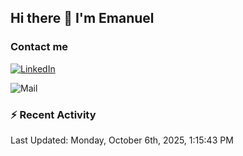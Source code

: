 ## Hi there 👋 I'm Emanuel

### Contact me
[![LinkedIn](https://img.shields.io/badge/LinkedIn-%20Emanuel--Naval-blue)](https://www.linkedin.com/in/emanuel-naval/)

![Mail](https://img.shields.io/badge/Gmail-Emanuelnaval07@gmail.com-blue?logo=gmail)

### :zap: Recent Activity

<!--RECENT_ACTIVITY:start-->
<!--RECENT_ACTIVITY:end-->
<!--RECENT_ACTIVITY:last_update-->
Last Updated: Monday, October 6th, 2025, 1:15:43 PM
<!--RECENT_ACTIVITY:last_update_end-->

<!--
**naval07/naval07** is a ✨ _special_ ✨ repository because its `README.md` (this file) appears on your GitHub profile.

Here are some ideas to get you started:

- 🔭 I’m currently working on ...
- 🌱 I’m currently learning ...
- 👯 I’m looking to collaborate on ...
- 🤔 I’m looking for help with ...
- 💬 Ask me about ...
- 📫 How to reach me: ...
- 😄 Pronouns: ...
- ⚡ Fun fact: ...
-->
